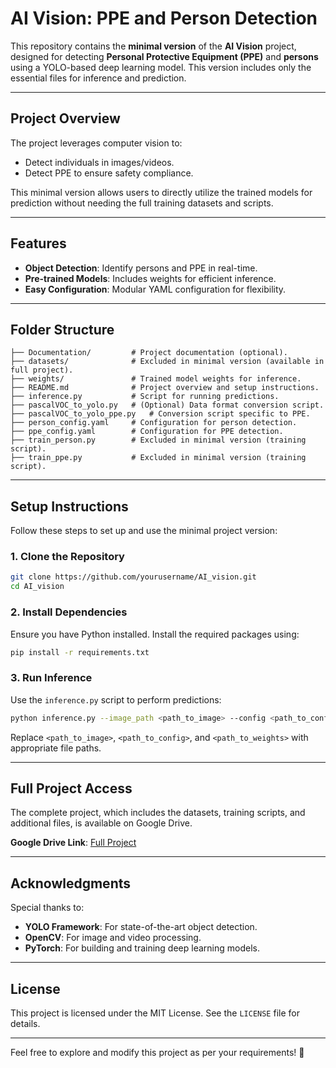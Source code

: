 # AI Vision: PPE and Person Detection

This repository contains the **minimal version** of the **AI Vision** project, designed for detecting **Personal Protective Equipment (PPE)** and **persons** using a YOLO-based deep learning model. This version includes only the essential files for inference and prediction.

---

## Project Overview
The project leverages computer vision to:
- Detect individuals in images/videos.
- Detect PPE to ensure safety compliance.

This minimal version allows users to directly utilize the trained models for prediction without needing the full training datasets and scripts.

---

## Features
- **Object Detection**: Identify persons and PPE in real-time.
- **Pre-trained Models**: Includes weights for efficient inference.
- **Easy Configuration**: Modular YAML configuration for flexibility.

---

## Folder Structure
```plaintext
├── Documentation/         # Project documentation (optional).
├── datasets/              # Excluded in minimal version (available in full project).
├── weights/               # Trained model weights for inference.
├── README.md              # Project overview and setup instructions.
├── inference.py           # Script for running predictions.
├── pascalVOC_to_yolo.py   # (Optional) Data format conversion script.
├── pascalVOC_to_yolo_ppe.py   # Conversion script specific to PPE.
├── person_config.yaml     # Configuration for person detection.
├── ppe_config.yaml        # Configuration for PPE detection.
├── train_person.py        # Excluded in minimal version (training script).
├── train_ppe.py           # Excluded in minimal version (training script).
```

---

## Setup Instructions
Follow these steps to set up and use the minimal project version:

### 1. Clone the Repository
```bash
git clone https://github.com/yourusername/AI_vision.git
cd AI_vision
```

### 2. Install Dependencies
Ensure you have Python installed. Install the required packages using:
```bash
pip install -r requirements.txt
```

### 3. Run Inference
Use the `inference.py` script to perform predictions:
```bash
python inference.py --image_path <path_to_image> --config <path_to_config> --weights <path_to_weights>
```
Replace `<path_to_image>`, `<path_to_config>`, and `<path_to_weights>` with appropriate file paths.

---

## Full Project Access
The complete project, which includes the datasets, training scripts, and additional files, is available on Google Drive.

**Google Drive Link**: [Full Project]([https://drive.google.com/your-link-here](https://drive.google.com/file/d/1W2kJyW6lHnpAVqeB8dw41CRVTNRpGV8b/view?usp=drive_link))

---

## Acknowledgments
Special thanks to:
- **YOLO Framework**: For state-of-the-art object detection.
- **OpenCV**: For image and video processing.
- **PyTorch**: For building and training deep learning models.

---

## License
This project is licensed under the MIT License. See the `LICENSE` file for details.

---

Feel free to explore and modify this project as per your requirements! 🚀
